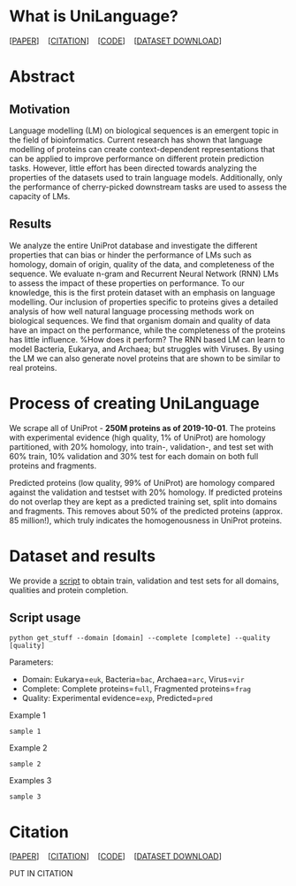 # What is UniLanguage?
[[PAPER](bioxiv)]&nbsp;&nbsp;&nbsp;&nbsp;[[CITATION](bioxiv)]&nbsp;&nbsp;&nbsp;&nbsp;[[CODE](github)]&nbsp;&nbsp;&nbsp;&nbsp;[[DATASET DOWNLOAD](dtu)]

# Abstract
## Motivation
Language modelling (LM) on biological sequences is an emergent topic in the field of bioinformatics.
Current research has shown that language modelling of proteins can create context-dependent representations that can be applied to improve performance on different protein prediction tasks.
However, little effort has been directed towards analyzing the properties of the datasets used to train language models.
Additionally, only the performance of cherry-picked downstream tasks are used to assess the capacity of LMs.
## Results
We analyze the entire UniProt database and investigate the different properties that can bias or hinder the performance of LMs such as homology, domain of origin, quality of the data, and completeness of the sequence.
We evaluate n-gram and Recurrent Neural Network (RNN) LMs to assess the impact of these properties on performance.
To our knowledge, this is the first protein dataset with an emphasis on language modelling.
Our inclusion of properties specific to proteins gives a detailed analysis of how well natural language processing methods work on biological sequences.
We find that organism domain and quality of  data have an impact on the performance, while the completeness of the proteins has little influence.
%How does it perform?
The RNN based LM can learn to model Bacteria, Eukarya, and Archaea; but struggles with Viruses.
By using the LM we can also generate novel proteins that are shown to be similar to real proteins.

# Process of creating UniLanguage
We scrape all of UniProt - **250M proteins as of 2019-10-01**.
The proteins with experimental evidence (high quality, 1% of UniProt) are homology partitioned, with 20% homology, into train-, validation-, and test set with 60% train, 10% validation and 30% test for each domain on both full proteins and fragments.

Predicted proteins (low quality, 99% of UniProt) are homology compared against the validation and testset with 20% homology.
If predicted proteins do not overlap they are kept as a predicted training set, split into domains and fragments.
This removes about 50% of the predicted proteins (approx. 85 million!), which truly indicates the homogenousness in UniProt proteins.

# Dataset and results
We provide a [script]() to obtain train, validation and test sets for all domains, qualities and protein completion.

## Script usage

```python get_stuff --domain [domain] --complete [complete] --quality [quality]```

Parameters:
* Domain: Eukarya=```euk```, Bacteria=```bac```, Archaea=```arc```, Virus=```vir```
* Complete: Complete proteins=```full```, Fragmented proteins=```frag```
* Quality: Experimental evidence=```exp```, Predicted=```pred```

Example 1

```sample 1```

Example 2

```sample 2```

Examples 3

```sample 3```

# Citation
[[PAPER](bioxiv)]&nbsp;&nbsp;&nbsp;&nbsp;[[CITATION](bioxiv)]&nbsp;&nbsp;&nbsp;&nbsp;[[CODE](github)]&nbsp;&nbsp;&nbsp;&nbsp;[[DATASET DOWNLOAD](dtu)]

PUT IN CITATION
